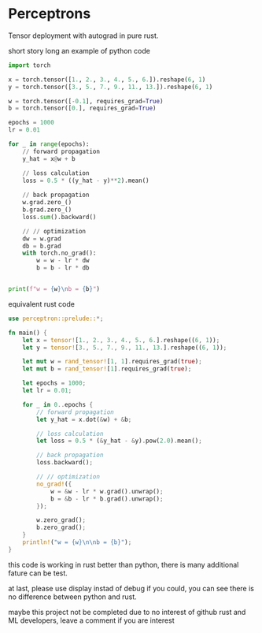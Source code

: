 # Perceptrons
Tensor deployment with autograd in pure rust.

short story long
an example of python code

```python
import torch

x = torch.tensor([1., 2., 3., 4., 5., 6.]).reshape(6, 1)
y = torch.tensor([3., 5., 7., 9., 11., 13.]).reshape(6, 1)

w = torch.tensor([-0.1], requires_grad=True)
b = torch.tensor([0.], requires_grad=True)

epochs = 1000
lr = 0.01

for _ in range(epochs):
    // forward propagation
    y_hat = x@w + b

    // loss calculation
    loss = 0.5 * ((y_hat - y)**2).mean()
    
    // back propagation
    w.grad.zero_()
    b.grad.zero_()
    loss.sum().backward()

    // // optimization
    dw = w.grad
    db = b.grad
    with torch.no_grad():
        w = w - lr * dw
        b = b - lr * db


print(f"w = {w}\nb = {b}")
```


equivalent rust code
```rust
use perceptron::prelude::*;

fn main() {
    let x = tensor![1., 2., 3., 4., 5., 6.].reshape((6, 1));
    let y = tensor![3., 5., 7., 9., 11., 13.].reshape((6, 1));

    let mut w = rand_tensor![1, 1].requires_grad(true);
    let mut b = rand_tensor![1].requires_grad(true);

    let epochs = 1000;
    let lr = 0.01;

    for _ in 0..epochs {
        // forward propagation
        let y_hat = x.dot(&w) + &b;

        // loss calculation
        let loss = 0.5 * (&y_hat - &y).pow(2.0).mean();

        // back propagation
        loss.backward();

        // // optimization
        no_grad!({
            w = &w - lr * w.grad().unwrap();
            b = &b - lr * b.grad().unwrap();
        });

        w.zero_grad();
        b.zero_grad();
    }
    println!("w = {w}\n\nb = {b}");
}
```
this code is working in rust better than python, there is many additional fature can be test.

at last, please use display instad of debug if you could, you can see there is no difference between python and rust.

maybe this project not be completed due to no interest of github rust and ML developers, leave a comment if you are interest

